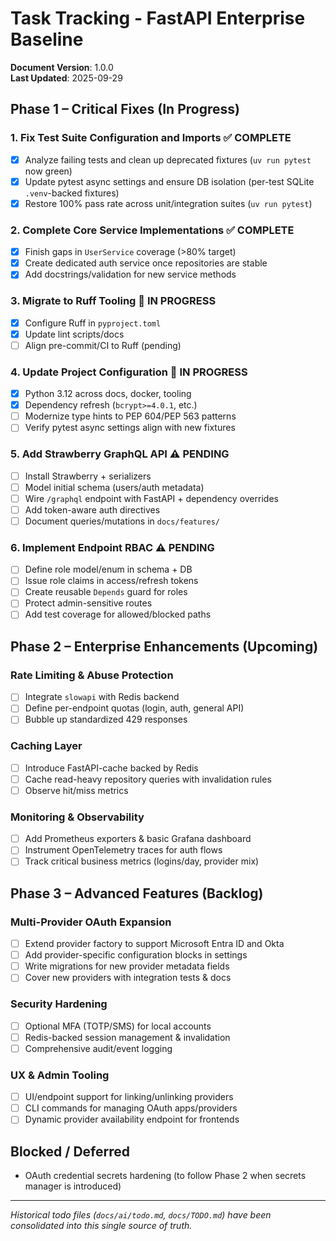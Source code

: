 # Task Tracking - FastAPI Enterprise Baseline

**Document Version**: 1.0.0  
**Last Updated**: 2025-09-29

## Phase 1 – Critical Fixes (In Progress)

### 1. Fix Test Suite Configuration and Imports ✅ COMPLETE
- [x] Analyze failing tests and clean up deprecated fixtures (`uv run pytest` now green)
- [x] Update pytest async settings and ensure DB isolation (per-test SQLite `.venv`-backed fixtures)
- [x] Restore 100% pass rate across unit/integration suites (`uv run pytest`)

### 2. Complete Core Service Implementations ✅ COMPLETE
- [x] Finish gaps in `UserService` coverage (>80% target)
- [x] Create dedicated auth service once repositories are stable
- [x] Add docstrings/validation for new service methods

### 3. Migrate to Ruff Tooling 🔄 IN PROGRESS
- [x] Configure Ruff in `pyproject.toml`
- [x] Update lint scripts/docs
- [ ] Align pre-commit/CI to Ruff (pending)

### 4. Update Project Configuration 🔄 IN PROGRESS
- [x] Python 3.12 across docs, docker, tooling
- [x] Dependency refresh (`bcrypt>=4.0.1`, etc.)
- [ ] Modernize type hints to PEP 604/PEP 563 patterns
- [ ] Verify pytest async settings align with new fixtures

### 5. Add Strawberry GraphQL API ⚠️ PENDING
- [ ] Install Strawberry + serializers
- [ ] Model initial schema (users/auth metadata)
- [ ] Wire `/graphql` endpoint with FastAPI + dependency overrides
- [ ] Add token-aware auth directives
- [ ] Document queries/mutations in `docs/features/`

### 6. Implement Endpoint RBAC ⚠️ PENDING
- [ ] Define role model/enum in schema + DB
- [ ] Issue role claims in access/refresh tokens
- [ ] Create reusable `Depends` guard for roles
- [ ] Protect admin-sensitive routes
- [ ] Add test coverage for allowed/blocked paths

## Phase 2 – Enterprise Enhancements (Upcoming)

### Rate Limiting & Abuse Protection
- [ ] Integrate `slowapi` with Redis backend
- [ ] Define per-endpoint quotas (login, auth, general API)
- [ ] Bubble up standardized 429 responses

### Caching Layer
- [ ] Introduce FastAPI-cache backed by Redis
- [ ] Cache read-heavy repository queries with invalidation rules
- [ ] Observe hit/miss metrics

### Monitoring & Observability
- [ ] Add Prometheus exporters & basic Grafana dashboard
- [ ] Instrument OpenTelemetry traces for auth flows
- [ ] Track critical business metrics (logins/day, provider mix)

## Phase 3 – Advanced Features (Backlog)

### Multi-Provider OAuth Expansion
- [ ] Extend provider factory to support Microsoft Entra ID and Okta
- [ ] Add provider-specific configuration blocks in settings
- [ ] Write migrations for new provider metadata fields
- [ ] Cover new providers with integration tests & docs

### Security Hardening
- [ ] Optional MFA (TOTP/SMS) for local accounts
- [ ] Redis-backed session management & invalidation
- [ ] Comprehensive audit/event logging

### UX & Admin Tooling
- [ ] UI/endpoint support for linking/unlinking providers
- [ ] CLI commands for managing OAuth apps/providers
- [ ] Dynamic provider availability endpoint for frontends

## Blocked / Deferred
- OAuth credential secrets hardening (to follow Phase 2 when secrets manager is introduced)

---

*Historical todo files (`docs/ai/todo.md`, `docs/TODO.md`) have been consolidated into this single source of truth.*
